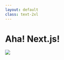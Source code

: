 ```yaml
---
layout: default
class: text-2xl
---
```


# Aha! **Next.js**!

<img src="/images/05-server-06.png" class="w-200 m-auto" />
